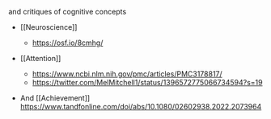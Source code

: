 and critiques of cognitive concepts

- [[Neuroscience]]
	-  https://osf.io/8cmhg/
- [[Attention]]
	-  https://www.ncbi.nlm.nih.gov/pmc/articles/PMC3178817/
	-  https://twitter.com/MelMitchell1/status/1396572775066734594?s=19

- And [[Achievement]] https://www.tandfonline.com/doi/abs/10.1080/02602938.2022.2073964
